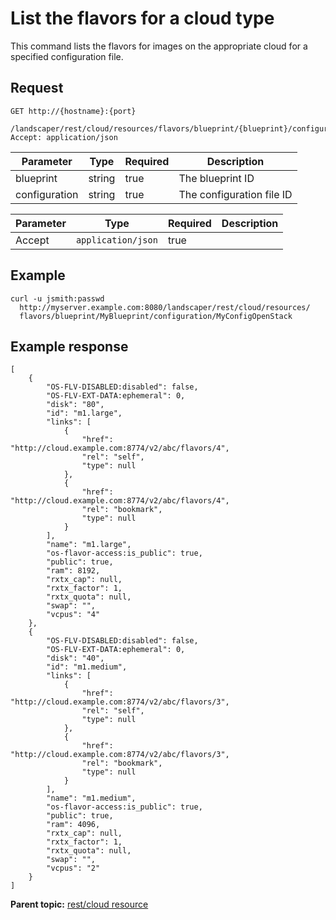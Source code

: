 # List the flavors for a cloud type

This command lists the flavors for images on the appropriate cloud for a specified configuration file.

## Request

```
GET http://{hostname}:{port}
  /landscaper/rest/cloud/resources/flavors/blueprint/{blueprint}/configuration/{configuration}
Accept: application/json

```

|Parameter|Type|Required|Description|
|---------|----|--------|-----------|
|blueprint|string|true|The blueprint ID|
|configuration|string|true|The configuration file ID|

|Parameter|Type|Required|Description|
|---------|----|--------|-----------|
|Accept|`application/json`|true| |

## Example

```
curl -u jsmith:passwd 
  http://myserver.example.com:8080/landscaper/rest/cloud/resources/
  flavors/blueprint/MyBlueprint/configuration/MyConfigOpenStack
```

## Example response

```
[
    {
        "OS-FLV-DISABLED:disabled": false,
        "OS-FLV-EXT-DATA:ephemeral": 0,
        "disk": "80",
        "id": "m1.large",
        "links": [
            {
                "href": "http://cloud.example.com:8774/v2/abc/flavors/4",
                "rel": "self",
                "type": null
            },
            {
                "href": "http://cloud.example.com:8774/v2/abc/flavors/4",
                "rel": "bookmark",
                "type": null
            }
        ],
        "name": "m1.large",
        "os-flavor-access:is_public": true,
        "public": true,
        "ram": 8192,
        "rxtx_cap": null,
        "rxtx_factor": 1,
        "rxtx_quota": null,
        "swap": "",
        "vcpus": "4"
    },
    {
        "OS-FLV-DISABLED:disabled": false,
        "OS-FLV-EXT-DATA:ephemeral": 0,
        "disk": "40",
        "id": "m1.medium",
        "links": [
            {
                "href": "http://cloud.example.com:8774/v2/abc/flavors/3",
                "rel": "self",
                "type": null
            },
            {
                "href": "http://cloud.example.com:8774/v2/abc/flavors/3",
                "rel": "bookmark",
                "type": null
            }
        ],
        "name": "m1.medium",
        "os-flavor-access:is_public": true,
        "public": true,
        "ram": 4096,
        "rxtx_cap": null,
        "rxtx_factor": 1,
        "rxtx_quota": null,
        "swap": "",
        "vcpus": "2"
    }
]
```

**Parent topic:** [rest/cloud resource](../../com.ibm.edt.api.doc/topics/rest_cloud.md)

